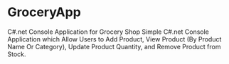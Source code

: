 # GroceryApp
C#.net Console Application for Grocery Shop
Simple C#.net Console Application which Allow Users to Add Product, View Product (By Product Name Or Category), Update Product Quantity, and Remove Product from Stock.
